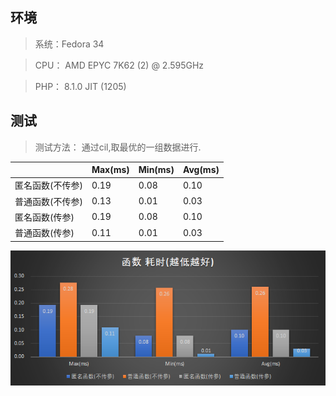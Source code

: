 ## 环境
> 系统：Fedora 34

> CPU： AMD EPYC 7K62 (2) @ 2.595GHz 

> PHP： 8.1.0  JIT (1205)

## 测试
> 测试方法： 通过cil,取最优的一组数据进行.

|                  | Max(ms) | Min(ms) | Avg(ms) |
| ---------------- | ------- | ------- | ------- |
| 匿名函数(不传参) | 0.19    | 0.08    | 0.10    |
| 普通函数(不传参) | 0.13    | 0.01    | 0.03    |
| 匿名函数(传参)   | 0.19    | 0.08    | 0.10    |
| 普通函数(传参)   | 0.11    | 0.01    | 0.03    |

![function](https://raw.githubusercontent.com/bymoye/Benchmarks/main/php/function/function.png)